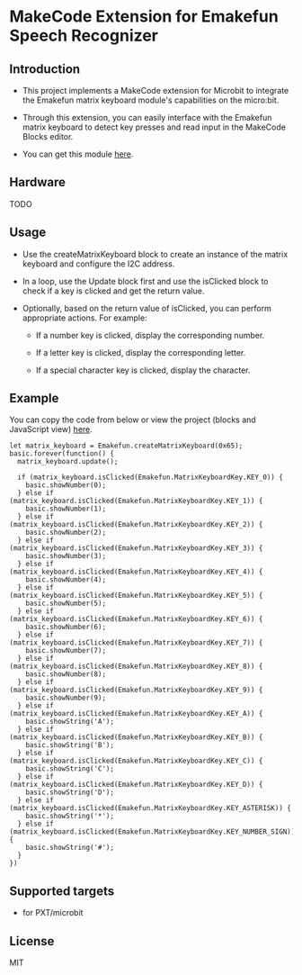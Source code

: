 # MakeCode Extension for Emakefun Speech Recognizer

## Introduction

- This project implements a MakeCode extension for Microbit to integrate the Emakefun matrix keyboard module's capabilities on the micro:bit.

- Through this extension, you can easily interface with the Emakefun matrix keyboard to detect key presses and read input in the MakeCode Blocks editor.

- You can get this module [here]().

## Hardware

TODO

## Usage

- Use the createMatrixKeyboard block to create an instance of the matrix keyboard and configure the I2C address.

- In a loop, use the Update block first and use the isClicked block to check if a key is clicked and get the return value.

- Optionally, based on the return value of isClicked, you can perform appropriate actions. For example:

  - If a number key is clicked, display the corresponding number.
  
  - If a letter key is clicked, display the corresponding letter.
  
  - If a special character key is clicked, display the character.

## Example

You can copy the code from below or view the project (blocks and JavaScript view) [here](https://makecode.microbit.org/_3hACYz2fgJKd).

```blocks
let matrix_keyboard = Emakefun.createMatrixKeyboard(0x65);
basic.forever(function() {
  matrix_keyboard.update();

  if (matrix_keyboard.isClicked(Emakefun.MatrixKeyboardKey.KEY_0)) {
    basic.showNumber(0);
  } else if (matrix_keyboard.isClicked(Emakefun.MatrixKeyboardKey.KEY_1)) {
    basic.showNumber(1);
  } else if (matrix_keyboard.isClicked(Emakefun.MatrixKeyboardKey.KEY_2)) {
    basic.showNumber(2);
  } else if (matrix_keyboard.isClicked(Emakefun.MatrixKeyboardKey.KEY_3)) {
    basic.showNumber(3);
  } else if (matrix_keyboard.isClicked(Emakefun.MatrixKeyboardKey.KEY_4)) {
    basic.showNumber(4);
  } else if (matrix_keyboard.isClicked(Emakefun.MatrixKeyboardKey.KEY_5)) {
    basic.showNumber(5);
  } else if (matrix_keyboard.isClicked(Emakefun.MatrixKeyboardKey.KEY_6)) {
    basic.showNumber(6);
  } else if (matrix_keyboard.isClicked(Emakefun.MatrixKeyboardKey.KEY_7)) {
    basic.showNumber(7);
  } else if (matrix_keyboard.isClicked(Emakefun.MatrixKeyboardKey.KEY_8)) {
    basic.showNumber(8);
  } else if (matrix_keyboard.isClicked(Emakefun.MatrixKeyboardKey.KEY_9)) {
    basic.showNumber(9);
  } else if (matrix_keyboard.isClicked(Emakefun.MatrixKeyboardKey.KEY_A)) {
    basic.showString('A');
  } else if (matrix_keyboard.isClicked(Emakefun.MatrixKeyboardKey.KEY_B)) {
    basic.showString('B');
  } else if (matrix_keyboard.isClicked(Emakefun.MatrixKeyboardKey.KEY_C)) {
    basic.showString('C');
  } else if (matrix_keyboard.isClicked(Emakefun.MatrixKeyboardKey.KEY_D)) {
    basic.showString('D');
  } else if (matrix_keyboard.isClicked(Emakefun.MatrixKeyboardKey.KEY_ASTERISK)) {
    basic.showString('*');
  } else if (matrix_keyboard.isClicked(Emakefun.MatrixKeyboardKey.KEY_NUMBER_SIGN)) {
    basic.showString('#');
  }
})
```

## Supported targets

- for PXT/microbit

## License

MIT
